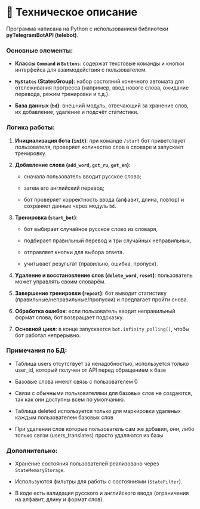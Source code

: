 # 🔵 Техническое описание 

Программа написана на Python с использованием библиотеки **pyTelegramBotAPI (telebot)**.

### Основные элементы:

- **Классы `Command` и `Buttons`**: содержат текстовые команды и кнопки интерфейса для взаимодействия с пользователем.
    
- **`MyStates` (StatesGroup)**: набор состояний конечного автомата для отслеживания прогресса (например, ввод нового слова, ожидание перевода, режим тренировки и т.д.).
    
- **База данных (`bd`)**: внешний модуль, отвечающий за хранение слов, их добавление, удаление и подсчёт статистики.
    

### Логика работы:

1. **Инициализация бота (`init`)**: при команде `/start` бот приветствует пользователя, проверяет количество слов в словаре и запускает тренировку.
    
2. **Добавление слова (`add_word`, `got_ru`, `got_en`)**:
    
    - сначала пользователь вводит русское слово;
        
    - затем его английский перевод;
        
    - бот проверяет корректность ввода (алфавит, длина, повтор) и сохраняет данные через модуль `bd`.
        
3. **Тренировка (`start_bot`)**:
    
    - бот выбирает случайное русское слово из словаря,
        
    - подбирает правильный перевод и три случайных неправильных,
        
    - отправляет кнопки для выбора ответа.
        
    - учитывает результат (правильно, ошибка, пропуск).
        
4. **Удаление и восстановление слов (`delete_word`, `reset`)**: пользователь может управлять своим словарём.
    
5. **Завершение тренировки (`repeat`)**: бот выводит статистику (правильные/неправильные/пропуски) и предлагает пройти снова.
    
6. **Обработка ошибок**: если пользователь вводит неправильный формат слова, бот возвращает подсказку.
    
7. **Основной цикл**: в конце запускается `bot.infinity_polling()`, чтобы бот работал непрерывно.
    
### Примечания по БД:

- Таблица users отсутствует за ненадобностью, используется только user_id, который получен от API перед обращением к базе

- Базовые слова имеют связь с пользователем 0

- Связи с обычными пользователями для базовых слов не создаются, так как они доступны всем по умолчанию.

- Таблица deleted используется только для маркировки удаленых каждым пользователем базовых слов

- При удалении слов которые пользователь сам же добавил, они, либо только связи (users_translates) просто удаляются из базы


### Дополнительно:

- Хранение состояния пользователей реализовано через `StateMemoryStorage`.
    
- Используются фильтры для работы с состояниями (`StateFilter`).
    
- В коде есть валидация русского и английского ввода (ограничения на алфавит, длину и формат слов).
    
